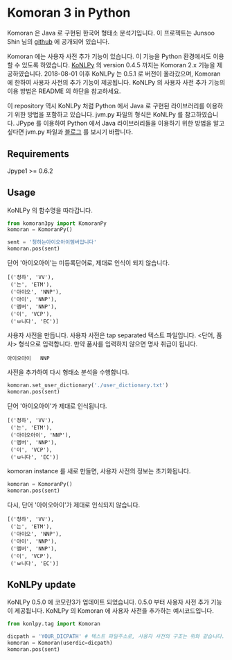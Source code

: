 # Komoran 3 in Python

Komoran 은 Java 로 구현된 한국어 형태소 분석기입니다. 이 프로젝트는 Junsoo Shin 님의 [github](https://github.com/shin285/KOMORAN) 에 공개되어 있습니다. 

Komoran 에는 사용자 사전 추가 기능이 있습니다. 이 기능을 Python 환경에서도 이용할 수 있도록 하였습니다. [KoNLPy](http://konlpy.org/) 의 version 0.4.5 까지는 Komoran 2.x 기능을 제공하였습니다. 2018-08-01 이후 KoNLPy 는 0.5.1 로 버전이 올라갔으며, Komoran 에 한하여 사용자 사전의 추가 기능이 제공됩니다. KoNLPy 의 사용자 사전 추가 기능의 이용 방법은 README 의 하단을 참고하세요.

이 repository 역시 KoNLPy 처럼 Python 에서 Java 로 구현된 라이브러리를 이용하기 위한 방법을 포함하고 있습니다. jvm.py 파일의 형식은 KoNLPy 를 참고하였습니다. JPype 를 이용하여 Python 에서 Java 라이브러리들을 이용하기 위한 방법을 알고 싶다면 jvm.py 파일과 [블로그](https://lovit.github.io/nlp/2018/07/06/java_in_python/) 를 보시기 바랍니다.

## Requirements

Jpype1 >= 0.6.2

## Usage

KoNLPy 의 함수명을 따라갑니다.

```python
from komoran3py import KomoranPy
komoran = KomoranPy()

sent = '청하는아이오아이멤버입니다'
komoran.pos(sent)
```

단어 '아이오아이'는 미등록단어로, 제대로 인식이 되지 않습니다.

    [('청하', 'VV'),
     ('는', 'ETM'),
     ('아이오', 'NNP'),
     ('아이', 'NNP'),
     ('멤버', 'NNP'),
     ('이', 'VCP'),
     ('ㅂ니다', 'EC')]

사용자 사전을 만듭니다. 사용자 사전은 tap separated 텍스트 파일입니다. <단어, 품사> 형식으로 입력합니다. 만약 품사를 입력하지 않으면 명사 취급이 됩니다.

    아이오아이	NNP

사전을 추가하여 다시 형태소 분석을 수행합니다.

```python
komoran.set_user_dictionary('./user_dictionary.txt')
komoran.pos(sent)
```

단어 '아이오아이'가 제대로 인식됩니다.

    [('청하', 'VV'),
     ('는', 'ETM'),
     ('아이오아이', 'NNP'),
     ('멤버', 'NNP'),
     ('이', 'VCP'),
     ('ㅂ니다', 'EC')]

komoran instance 를 새로 만들면, 사용자 사전의 정보는 초기화됩니다.

```python
komoran = KomoranPy()
komoran.pos(sent)
```

다시, 단어 '아이오아이'가 제대로 인식되지 않습니다.

    [('청하', 'VV'),
     ('는', 'ETM'),
     ('아이오', 'NNP'),
     ('아이', 'NNP'),
     ('멤버', 'NNP'),
     ('이', 'VCP'),
     ('ㅂ니다', 'EC')]

## KoNLPy update

KoNLPy 0.5.0 에 코모란3가 업데이트 되었습니다. 0.5.0 부터 사용자 사전 추가 기능이 제공됩니다. KoNLPy 의 Komoran 에 사용자 사전을 추가하는 예시코드입니다.

```python
from konlpy.tag import Komoran

dicpath = 'YOUR_DICPATH' # 텍스트 파일주소로, 사용자 사전의 구조는 위와 같습니다.
komoran = Komoran(userdic=dicpath)
komoran.pos(sent)
```
